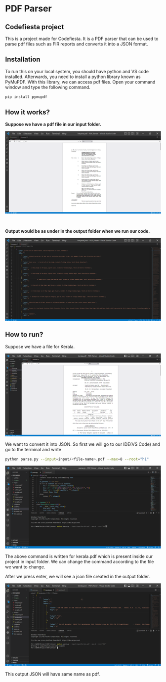 # PDF Parser

## Codefiesta project
This is a project made for Codefiesta. It is a PDF parser that can be used to parse pdf files such as FIR reports and converts it into a JSON format.

## Installation
To run this on your local system, you should have python and VS code installed. Afterwards, you need to install a python library known as PyMuPDF. With this library, we can access pdf files. Open your command window and type the following command.

```bash
pip install pymupdf
```

## How it works?
**Suppose we have a pdf file in our input folder.**
<br>

![alt text](https://github.com/TeamAPS404/PDF_Parser/blob/main/images/haryana.json%20-%20PDF_Parser%20-%20Visual%20Studio%20Code%2014-07-2022%2009_38_58.png)

<br>

 **Output would be as under in the output folder when we run our code.**
 <br>
 
 ![alt text](https://github.com/TeamAPS404/PDF_Parser/blob/main/images/haryana.json%20-%20PDF_Parser%20-%20Visual%20Studio%20Code%2014-07-2022%2009_39_07.png)
 
 ## How to run?
 Suppose we have a file for Kerala.
 
 ![alt text](https://github.com/TeamAPS404/PDF_Parser/blob/main/images/kerala.pdf%20-%20PDF_Parser%20-%20Visual%20Studio%20Code%2014-07-2022%2010_14_30.png)
 
 We want to convert it into JSON. So first we will go to our IDE(VS Code) and go to the terminal and write
 
 ```bash
python parse.py --input=input/<file-name>.pdf --max=8 --root="h1"
```

![alt text](https://github.com/TeamAPS404/PDF_Parser/blob/main/images/parse.py%20-%20PDF_Parser%20-%20Visual%20Studio%20Code%2014-07-2022%2010_37_06.png)
 
The above command is written for kerala.pdf which is present inside our project in input folder. We can change the command according to the file we want to change.

After we press enter, we will see a json file created in the output folder.

![alt text](https://github.com/TeamAPS404/PDF_Parser/blob/main/images/kerala.json%20-%20PDF_Parser%20-%20Visual%20Studio%20Code%2014-07-2022%2010_39_35.png)
 
 This output JSON will have same name as pdf.



